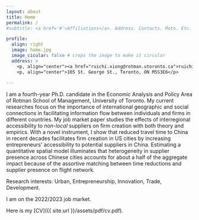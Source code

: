 ```yaml
---
layout: about
title: Home
permalink: /
#subtitle: <a href='#'>Affiliations</a>. Address. Contacts. Moto. Etc.

profile:
  align: right
  image: home.jpg
  image_cicular: false # crops the image to make it circular
  address: >
    <p, align="center"><a href="ruichi.xiong@rotman.utoronto.ca">ruichi.xiong@rotman.utoronto.ca</a> </p>
    <p, align="center">105 St. George St., Toronto, ON M5S3E6</p>
    
---
```


I am a fourth-year Ph.D. candidate in the Economic Analysis and Policy Area of Rotman School of Management, University of Toronto. My current researches focus on the importance of international geographic and social connections in facilitating information flow between individuals and firms in different countries. My job market paper studies the effects of interregional accessibility to *non-local* suppliers on firm creation with both theory and empirics. With a novel instrument, I show that reduced travel time to China in recent decades facilitates firm creation in US cities by increasing entrepreneurs' accessibility to potential suppliers in China. Estimating a quantitative spatial model illuminates that heterogeneity in supplier presence across Chinese cities accounts for about a half of the aggregate impact because of the assortive matching between time reductions and supplier presence on flight network.

Research interests: Urban, Entrepreneurship, Innovation, Trade, Development.

I am on the 2022/2023 job market.

Here is my [CV]({{ site.url }}/assets/pdf/cv.pdf).

